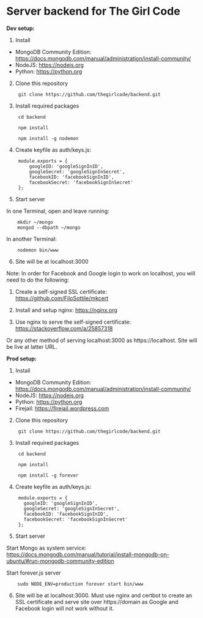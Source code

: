 # Server backend for The Girl Code

**Dev setup:**

1. Install
  * MongoDB Community Edition: https://docs.mongodb.com/manual/administration/install-community/
  * NodeJS: https://nodejs.org
  * Python: https://python.org

2. Clone this repository

        git clone https://github.com/thegirlcode/backend.git

3. Install required packages

        cd backend

        npm install

        npm install -g nodemon

4. Create keyfile as auth/keys.js:

        module.exports = {
        	googleID: 'googleSignInID',
        	googleSecret: 'googleSignInSecret',
        	facebookID: 'facebookSignInID',
        	facebookSecret: 'facebookSignInSecret'
        };

5. Start server

  In one Terminal, open and leave running:

        mkdir ~/mongo
        mongod --dbpath ~/mongo

  In another Terminal:

        nodemon bin/www

6. Site will be at localhost:3000

Note: In order for Facebook and Google login to work on localhost, you will need to do the following:

1. Create a self-signed SSL certificate: 
https://github.com/FiloSottile/mkcert

2. Install and setup nginx: https://nginx.org

3. Use nginx to serve the self-signed certificate: https://stackoverflow.com/a/25857318

Or any other method of serving localhost:3000 as https://localhost. Site will be live at latter URL.

**Prod setup:**

1. Install
  * MongoDB Community Edition: https://docs.mongodb.com/manual/administration/install-community/
  * NodeJS: https://nodejs.org
  * Python: https://python.org
  * Firejail: https://firejail.wordpress.com

2. Clone this repository

        git clone https://github.com/thegirlcode/backend.git

3. Install required packages

        cd backend

        npm install

        npm install -g forever


4. Create keyfile as auth/keys.js:

        module.exports = {
          googleID: 'googleSignInID',
          googleSecret: 'googleSignInSecret',
          facebookID: 'facebookSignInID',
          facebookSecret: 'facebookSignInSecret'
        };

5. Start server

  Start Mongo as system service: https://docs.mongodb.com/manual/tutorial/install-mongodb-on-ubuntu/#run-mongodb-community-edition

  Start forever.js server

        sudo NODE_ENV=production forever start bin/www

6. Site will be at localhost:3000. Must use nginx and certbot to create an SSL certificate and serve site over https://domain as Google and Facebook login will not work without it.
